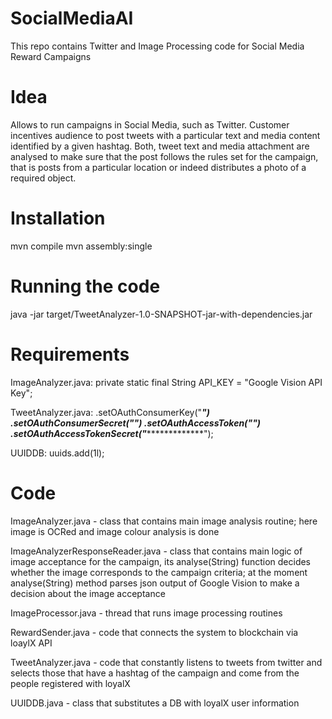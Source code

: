 # SocialMediaAI
This repo contains Twitter and Image Processing code for Social Media Reward Campaigns

# Idea
Allows to run campaigns in Social Media, such as Twitter. Customer incentives audience to post tweets with a particular text and media content identified by a given hashtag. Both, tweet text and media attachment are analysed to make sure that the post follows the rules set for the campaign, that is posts from a particular location or indeed distributes a photo of a required object. 

# Installation
mvn compile
mvn assembly:single

# Running the code
java -jar target/TweetAnalyzer-1.0-SNAPSHOT-jar-with-dependencies.jar

# Requirements
ImageAnalyzer.java:
private static final String API_KEY = "Google Vision API Key"; 

TweetAnalyzer.java:
        .setOAuthConsumerKey("*********************")
        .setOAuthConsumerSecret("******************************************")
        .setOAuthAccessToken("**************************************************")
        .setOAuthAccessTokenSecret("******************************************");

UUIDDB:
uuids.add(1l);

# Code

ImageAnalyzer.java - class that contains main image analysis routine; here image is OCRed and image colour analysis is done

ImageAnalyzerResponseReader.java - class that contains main logic of image acceptance for the campaign, its analyse(String) function decides whether the image corresponds to the campaign criteria; at the moment analyse(String) method parses json output of Google Vision to make a decision about the image acceptance 

ImageProcessor.java - thread that runs image processing routines

RewardSender.java - code that connects the system to blockchain via loaylX API 

TweetAnalyzer.java - code that constantly listens to tweets from twitter and selects those that have a hashtag of the campaign and come from the people registered with loyalX

UUIDDB.java - class that substitutes a DB with loyalX user information